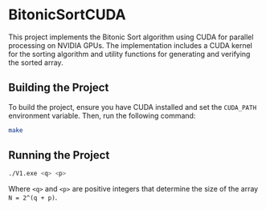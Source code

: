 # BitonicSortCUDA

This project implements the Bitonic Sort algorithm using CUDA for parallel processing on NVIDIA GPUs. The implementation includes a CUDA kernel for the sorting algorithm and utility functions for generating and verifying the sorted array.

## Building the Project

To build the project, ensure you have CUDA installed and set the `CUDA_PATH` environment variable. Then, run the following command:
  
```bash
make
```

## Running the Project

```bash
./V1.exe <q> <p>
```

Where `<q>` and `<p>` are positive integers that determine the size of the array `N = 2^(q + p)`.
